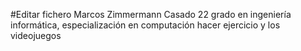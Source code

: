 #Editar fichero
<nombre>Marcos Zimmermann Casado</nombre>
<edad>22</edad>
<carrera>grado en ingeniería informática, especialización en computación</carrera>
<ocio>hacer ejercicio y los videojuegos</ocio>